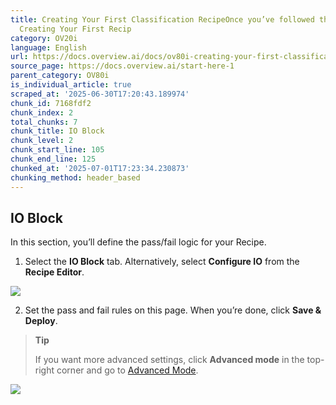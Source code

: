 ```yaml
---
title: Creating Your First Classification RecipeOnce you’ve followed the steps in
  Creating Your First Recip
category: OV20i
language: English
url: https://docs.overview.ai/docs/ov80i-creating-your-first-classification-recipe
source_page: https://docs.overview.ai/start-here-1
parent_category: OV80i
is_individual_article: true
scraped_at: '2025-06-30T17:20:43.189974'
chunk_id: 7168fdf2
chunk_index: 2
total_chunks: 7
chunk_title: IO Block
chunk_level: 2
chunk_start_line: 105
chunk_end_line: 125
chunked_at: '2025-07-01T17:23:34.230873'
chunking_method: header_based
---
```


## IO Block

In this section, you’ll define the pass/fail logic for your Recipe.

  1. Select the **IO Block** tab. Alternatively, select **Configure IO** from the **Recipe Editor**.

![](https://cdn.document360.io/863daf20-40fe-49e9-9c91-e3c6cfba55d1/Images/Documentation/image\(151\).png)

  2. Set the pass and fail rules on this page. When you’re done, click **Save & Deploy**.  


> **Tip**
> 
> If you want more advanced settings, click **Advanced mode** in the top-right corner and go to [Advanced Mode](/v1/docs/ov80i-creating-your-first-classification-recipe#advanced-mode).




![](https://cdn.document360.io/863daf20-40fe-49e9-9c91-e3c6cfba55d1/Images/Documentation/image\(152\).png)
